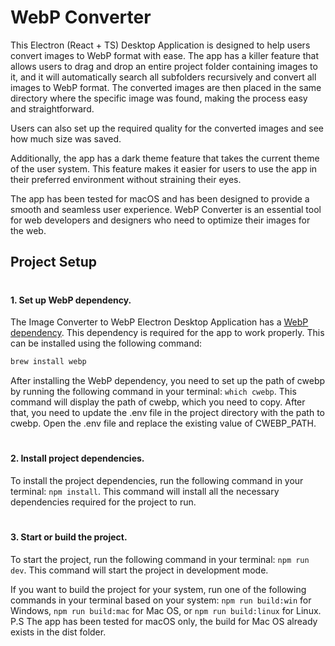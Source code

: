# WebP Converter

This Electron (React + TS) Desktop Application is designed to help users convert images to WebP format with ease. The app has a killer feature that allows users to drag and drop an entire project folder containing images to it, and it will automatically search all subfolders recursively and convert all images to WebP format. The converted images are then placed in the same directory where the specific image was found, making the process easy and straightforward.

Users can also set up the required quality for the converted images and see how much size was saved.

Additionally, the app has a dark theme feature that takes the current theme of the user system. This feature makes it easier for users to use the app in their preferred environment without straining their eyes.

The app has been tested for macOS and has been designed to provide a smooth and seamless user experience. WebP Converter is an essential tool for web developers and designers who need to optimize their images for the web.


## Project Setup
#


#### 1. Set up WebP dependency.
The Image Converter to WebP Electron Desktop Application has a [WebP dependency](https://developers.google.com/speed/webp/docs/cwebp). This dependency is required for the app to work properly.
This can be installed using the following command:

```bash
brew install webp
```

After installing the WebP dependency, you need to set up the path of cwebp by running the following command in your terminal:
```which cwebp```.
This command will display the path of cwebp, which you need to copy.
After that, you need to update the .env file in the project directory with the path to cwebp. Open the .env file and replace the existing value of CWEBP_PATH.

#
#### 2. Install project dependencies.
To install the project dependencies, run the following command in your terminal: ```npm install```. This command will install all the necessary dependencies required for the project to run.

#
#### 3. Start or build the project.
To start the project, run the following command in your terminal: ```npm run dev```. This command will start the project in development mode.

If you want to build the project for your system, run one of the following commands in your terminal based on your system: ```npm run build:win``` for Windows, ```npm run build:mac``` for Mac OS, or ```npm run build:linux``` for Linux. P.S The app has been tested for macOS only, the build for Mac OS already exists in the dist folder.
